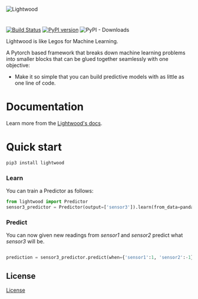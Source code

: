 
![Lightwood](https://mindsdb.github.io/lightwood/assets/logo.png)
#

[![Build Status](https://travis-ci.org/mindsdb/lightwood.svg?branch=master)](https://travis-ci.org/mindsdb/lightwood)
[![PyPI version](https://badge.fury.io/py/lightwood.svg)](https://badge.fury.io/py/lightwood)
![PyPI - Downloads](https://img.shields.io/pypi/dm/lightwood)

Lightwood is like Legos for Machine Learning. 

A Pytorch based framework that breaks down machine learning problems into smaller blocks that can be glued together seamlessly with one objective:

- Make it so simple that you can build predictive models with as little as one line of code.


# Documentation
Learn more  from the [Lightwood's docs](https://mindsdb.github.io/lightwood/API/).  

# Quick start
```python
pip3 install lightwood
```

### Learn

You can train a Predictor as follows:

```python
from lightwood import Predictor
sensor3_predictor = Predictor(output=['sensor3']).learn(from_data=pandas.read_csv('sensor_data.csv'))

```

### Predict

You can now given new readings from *sensor1* and *sensor2* predict what *sensor3* will be.

```python

prediction = sensor3_predictor.predict(when={'sensor1':1, 'sensor2':-1})

```

## License

[License](https://github.com/mindsdb/lightwood/blob/master/LICENSE)

